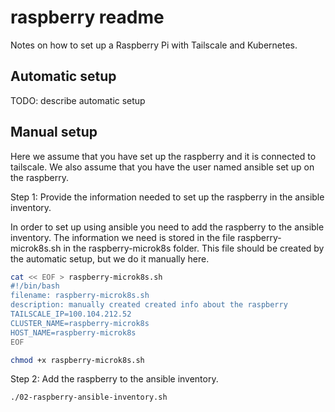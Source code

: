 # raspberry readme

Notes on how to set up a Raspberry Pi with Tailscale and Kubernetes.

## Automatic setup

TODO: describe automatic setup

## Manual setup

Here we assume that you have set up the raspberry and it is connected to tailscale.
We also assume that you have the user named ansible set up on the raspberry.

Step 1: Provide the information needed to set up the raspberry in the ansible inventory.

In order to set up using ansible you need to add the raspberry to the ansible inventory. 
The information we need is stored in the file raspberry-microk8s.sh in the raspberry-microk8s folder.
This file should be created by the automatic setup, but we do it manually here.

```bash
cat << EOF > raspberry-microk8s.sh
#!/bin/bash
filename: raspberry-microk8s.sh
description: manually created created info about the raspberry
TAILSCALE_IP=100.104.212.52
CLUSTER_NAME=raspberry-microk8s
HOST_NAME=raspberry-microk8s
EOF

chmod +x raspberry-microk8s.sh
```

Step 2: Add the raspberry to the ansible inventory.

```bash
./02-raspberry-ansible-inventory.sh 
```



